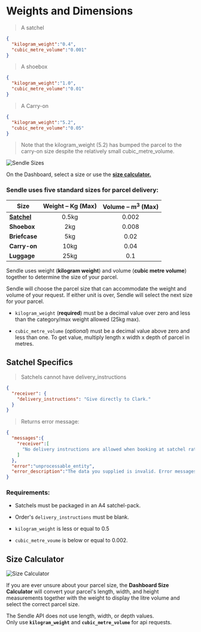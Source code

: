 # Weights and Dimensions

> A satchel

```json
{
  "kilogram_weight":"0.4",
  "cubic_metre_volume":"0.001"
}
```

> A shoebox

```json
{
  "kilogram_weight":"1.0",
  "cubic_metre_volume":"0.01"
}
```
> A Carry-on

```json
{
  "kilogram_weight":"5.2",
  "cubic_metre_volume":"0.05"
}
```
> Note that the kilogram_weight (5.2) has bumped the parcel to the carry-on size despite the relatively small cubic_metre_volume.

![Sendle Sizes](sizes.png)

<aside class="notice">On the Dashboard, select a size or use the
<strong><a href="#size-calculator">size
calculator.</a></strong></aside>

### Sendle uses five standard sizes for parcel delivery:

| Size | Weight – Kg (Max) | Volume – m<sup>3</sup> (Max) |
|------|:--------:|:------------:|
**[Satchel](#satchel-specifics)** | 0.5kg | 0.002 |
**Shoebox** | 2kg | 0.008 |
**Briefcase** | 5kg | 0.02 |
**Carry-on** | 10kg | 0.04 |
**Luggage** | 25kg | 0.1 |

Sendle uses weight (**kilogram weight**) and volume (**cubic metre volume**) together to determine the size of your parcel.

Sendle will choose the parcel size that can accommodate the weight and volume of your request. If either unit is over, Sendle will select the next size for your parcel.

- `kilogram_weight`	(**required**) must be a decimal value over zero and less than the category/max weight allowed (25kg max).

- `cubic_metre_volume` (_optional_) must be a decimal value above zero and less than one. To get value, multiply length x width x depth of parcel in metres.

## Satchel Specifics

> Satchels cannot have delivery_instructions

```json
{
  "receiver": {
    "delivery_instructions": "Give directly to Clark."
  }
}
```

> Returns error message:

```json
{
  "messages":{
    "receiver":[
      "No delivery instructions are allowed when booking at satchel rates - all satchels are 'Authority to Leave'"
    ]
  },
  "error":"unprocessable_entity",
  "error_description":"The data you supplied is invalid. Error messages are in the messages section. Please fix those fields and try again."
}
```

### Requirements:

- Satchels must be packaged in an A4 satchel-pack.

- Order's `delivery_instructions` must be blank.

- `kilogram_weight` is less or equal to 0.5

- `cubic_metre_voume` is below or equal to 0.002.

## Size Calculator

![Size Calculator](size_calc.gif)

If you are ever unsure about your parcel size, the **Dashboard Size Calculator** will convert your parcel's length, width, and height measurements together with the weight to display the litre volume and select the correct parcel size.

<aside class="warning">The Sendle API does not use length, width, or depth values.<br>Only use <strong><code>kilogram_weight</code></strong> and <strong><code>cubic_metre_volume</code></strong> for api requests.</aside>
